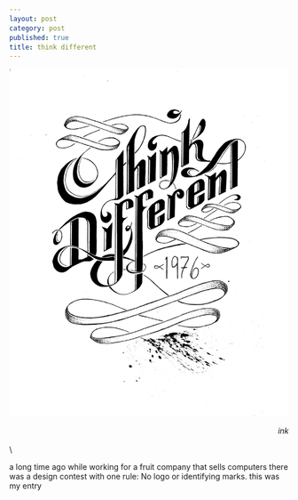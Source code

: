 ```yaml
---
layout: post
category: post
published: true
title: think different
---
```

![Think Different](/media/think-different-1200w.jpeg)
<!--more-->
<span class='date' style='float:right;'>*ink*</span>  \
  \
  \
  
a long time ago while working for a fruit company that sells computers there was a design contest with one rule: No logo or identifying marks. this was my entry
